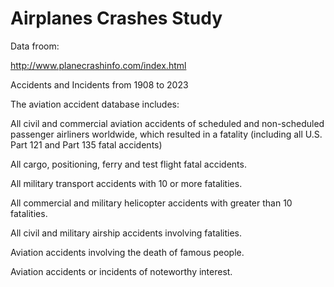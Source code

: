 # Airplanes Crashes Study
 
 Data froom:
 
 http://www.planecrashinfo.com/index.html
 
 Accidents and Incidents from 1908 to 2023




The aviation accident database includes: 

All civil and commercial aviation accidents of scheduled and non-scheduled passenger airliners worldwide, which resulted in a fatality (including all U.S. Part 121 and Part 135 fatal accidents)

All cargo, positioning, ferry and test flight fatal accidents.

All military transport accidents with 10 or more fatalities.

All commercial and military helicopter accidents with greater than 10 fatalities.

All civil and military airship accidents involving fatalities.

Aviation accidents involving the death of famous people.

Aviation accidents or incidents of noteworthy interest.
